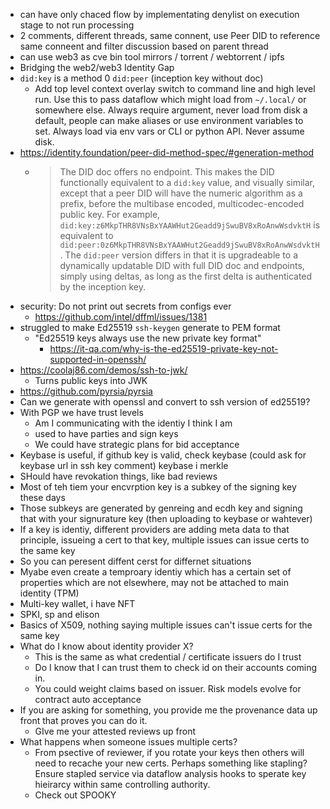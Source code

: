 - can have only chaced flow by implementating denylist on execution stage to not run processing
- 2 comments, different threads, same connent, use Peer DID to reference same conneent and filter discussion based on parent thread
- can use web3 as cve bin tool mirrors / torrent / webtorrent / ipfs
- Bridging the web2/web3 Identity Gap
- `did:key` is a method 0 `did:peer` (inception key without doc)
  - Add top level context overlay switch to command line and high level run. Use this to pass dataflow which might load from `~/.local/` or somewhere else. Always require argument, never load from disk a default, people can make aliases or use environment variables to set. Always load via env vars or CLI or python API. Never assume disk.
- https://identity.foundation/peer-did-method-spec/#generation-method
  - > The DID doc offers no endpoint. This makes the DID functionally equivalent to a `did:key` value, and visually similar, except that a peer DID will have the numeric algorithm as a prefix, before the multibase encoded, multicodec-encoded public key. For example, `did:key:z6MkpTHR8VNsBxYAAWHut2Geadd9jSwuBV8xRoAnwWsdvktH` is equivalent to `did:peer:0z6MkpTHR8VNsBxYAAWHut2Geadd9jSwuBV8xRoAnwWsdvktH`. The `did:peer` version differs in that it is upgradeable to a dynamically updatable DID with full DID doc and endpoints, simply using deltas, as long as the first delta is authenticated by the inception key.
- security: Do not print out secrets from configs ever
  - https://github.com/intel/dffml/issues/1381
- struggled to make Ed25519 `ssh-keygen` generate to PEM format
  - "Ed25519 keys always use the new private key format"
    - https://it-qa.com/why-is-the-ed25519-private-key-not-supported-in-openssh/
- https://coolaj86.com/demos/ssh-to-jwk/
  - Turns public keys into JWK
- https://github.com/pyrsia/pyrsia
- Can we generate with openssl and convert to ssh version of ed25519?
- With PGP we have trust levels
  - Am I communicating with the identiy I think I am
  - used to have parties and sign keys
  - We could have strategic plans for bid acceptance
- Keybase is useful, if github key is valid, check keybase (could ask for keybase url in ssh key comment) keybase i merkle
- SHould have revokation things, like bad reviews
- Most of teh tiem your encvrption key is a subkey of the signing key these days
- Those subkeys are generated by genreing and ecdh key and signing that with your signurature key (then uploading to keybase or wahtever)
- If a key is identiy, different providers are adding meta data to that principle, issueing a cert to that key, multiple issues can issue certs to the same key
- So you can peresent diffent cerst for differnet situations
- Myabe even create a temproary identiy which has a certain set of properties which are not elsewhere, may not be attached to main identity (TPM)
- Multi-key wallet, i have NFT
- SPKI, sp and elison
- Basics of X509, nothing saying multiple issues can't issue certs for the same key
- What do I know about identity provider X?
  - This is the same as what credential / certificate issuers do I trust
  - Do I know that I can trust them to check id on their accounts coming in.
  - You could weight claims based on issuer. Risk models evolve for contract auto acceptance
- If you are asking for something, you provide me the provenance data up front that proves you can do it.
  - GIve me your attested reviews up front
- What happens when someone issues multiple certs?
  - From psective of reviewer, if you rotate your keys then others will need to recache your new certs. Perhaps something like stapling? Ensure stapled service via dataflow analysis hooks to sperate key hieirarcy within same controlling authority.
  - Check out SPOOKY